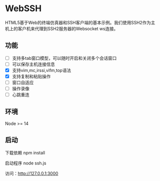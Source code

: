 # WebSSH

HTML5基于Web的终端仿真器和SSH客户端的基本示例。我们使用SSH2作为主机上的客户机来代理到SSH2服务器的Websocket
ws连接。

## 功能
- [ ] 支持多tab窗口模型，可以随时开启和关闭多个会话窗口
- [ ] 可以保存主机连接信息
- [x] 支持vim,mc,irssi,vifm,top语法
- [x] 支持复制和粘贴操作
- [ ] 窗口自适应
- [ ] 操作录像
- [ ] 心跳重连

## 环境
Node >= 14 

## 启动
下载依赖
npm install  

启动程序
node ssh.js

访问：http://127.0.0.1:3000
